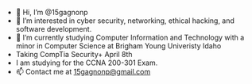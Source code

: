 - 👋 Hi, I’m @15gagnonp
- 👀 I’m interested in cyber security, networking, ethical hacking, and software development.
- 🌱 I’m currently studying Computer Information and Technology with a minor in Computer Science at Brigham Young Univeristy Idaho
- Taking CompTia Security+ April 8th
- I am studying for the CCNA 200-301 Exam.
- 📫 Contact me at 15gagnonp@gmail.com

<!---
15gagnonp/15gagnonp is a ✨ special ✨ repository because its `README.md` (this file) appears on your GitHub profile.
You can click the Preview link to take a look at your changes.
--->
